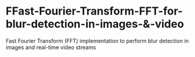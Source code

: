 # FFast-Fourier-Transform-FFT-for-blur-detection-in-images-&-video
Fast Fourier Transform (FFT) implementation to perform blur detection in images and real-time video streams
